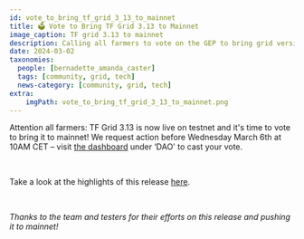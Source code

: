 ```yaml
---
id: vote_to_bring_tf_grid_3_13_to_mainnet
title: 🗳 Vote to Bring TF Grid 3.13 to Mainnet
image_caption: TF grid 3.13 to mainnet
description: Calling all farmers to vote on the GEP to bring grid version 3.13 to mainnet!
date: 2024-03-02
taxonomies:
  people: [bernadette_amanda_caster]
  tags: [community, grid, tech]
  news-category: [community, grid, tech]
extra:
    imgPath: vote_to_bring_tf_grid_3_13_to_mainnet.png
---
```


Attention all farmers: TF Grid 3.13 is now live on testnet and it's time to vote to bring it to mainnet! We request action before Wednesday March 6th at 10AM CET – visit [the dashboard](https://dashboard.grid.tf/) under ‘DAO' to cast your vote.

<br/>

Take a look at the highlights of this release [here](https://forum.threefold.io/t/gep-for-3-13-on-mainnet/4234).

<br/>

*Thanks to the team and testers for their efforts on this release and pushing it to mainnet!*

